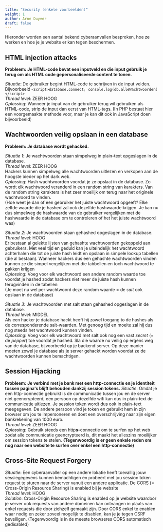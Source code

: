 ```yaml
---
title: "Security (enkele voorbeelden)"
weight: 1
author: Arne Duyver
draft: false
---
```


Hieronder worden een aantal bekend cyberaanvallen besproken, hoe ze werken en hoe je je website er kan tegen beschermen.

## HTML injection attacks
**Probleem: Je HTML-code bevat een inputveld en die input gebruik je terug om als HTML code gepersonaliseerde content te tonen.**

_Situatie_: De gebruiker begint HTML-code te schrijven in de input velden. Bijvoorbeeld `<script>database.connect; console.log(db.alleWachtwoorden)</script>` <br/>
_Thread level_: ZEER HOOG <br/>
_Oplossing_: Wanneer je input van de gebruiker terug wil gebruiken als HTML-code, strip de input dan eerst van HTML-tags. (In PHP bestaat hier een voorgemaakte methode voor, maar je kan dit ook in JavaScript doen bijvoorbeeld)

## Wachtwoorden veilig opslaan in een database
**Probleem: Je database wordt gehacked.**

_Situatie 1_: Je wachtwoorden staan simpelweg in plain-text opgeslagen in de database. <br/>
_Thread level_: ZEER HOOG <br/>
Hackers kunnen simpelweg alle wachtwoorden uitlezen en verkopen aan de hoogste bieder op het dark web. <br/>
_Oplossing_: Hash wachtwoorden voordat je ze opslaat in de database. Zo wordt elk wachtwoord veranderd in een random string van karakters. Van de random string karakters is het zeer moeilijk om terug naar het originele wachtwoord te vinden. <br/>
(Hoe weet je dan of een gebruiker het juiste wachtwoord opgeeft? Elke zelfde waarde die je hashed zal ook dezelfde hashwaarde krijgen. Je kan nu dus simpelweg de hashwaarde van de gebruiker vergelijken met de hashwaarde in de database om te controleren of het het juiste wachtwoord was)

_Situatie 2_: Je wachtwoorden staan gehashed opgeslagen in de database. <br/>
_Thread level_: HOOG <br/>
Er bestaan al gelekte lijsten van gehashte wachtwoorden gekoppeld aan gebruikers. Met veel tijd en geduld kan je uiteindelijk het wachtwoord achterhalen die tot de juiste hash leidt en opslaan in simpele lookup tabellen (die al bestaan). Wanneer hackers dus een gehashte wachtwoorden vinden kunnen ze die simpel vergelijken met die tabbellen en toch wachtwoord te pakken krijgen<br/>
_Oplossing_: Voeg voor elk wachtwoord een andere random waarde toe voordat je hashed zodat hackers niet meer de juiste hash kunnen terugvinden in de tabellen<br/> 
(Je moet nu wel per wachtwoord deze random waarde = de _salt_ ook opslaan in de database)

_Situatie 3_: Je wachtwoorden met salt staan gehashed opgeslagen in de database. <br/>
_Thread level_: MIDDEL <br/>
Als een hacker je database hackt heeft hij zowel toegang to de hashes als de corresponderende salt-waarden. Met genoeg tijd en moeite zal hij dus nog steeds het wachtwoord kunnen vinden.<br/>
_Oplossing_: Voeg voor elk wachtwoord met salt ook nog een vast _secret_ (= de _pepper_) toe voordat je hashed. Sla die waarde nu veilig op ergens weg van de database, bijvoorbeeld op je backend server. Op deze manier moeten zowel je database als je server gehackt worden voordat ze de wachtwoorden kunnen bemachtigen.

## Session Hijacking
**Probleem: Je verbind met je bank met een http-connectie en je identiteit tussen pagina's blijft behouden dankzij session tokens.**
_Situatie_: Omdat je een http-connectie gebruikt is de communicatie tussen jou en de server niet geencrypteerd, een persoon op dezelfde wifi kan dus in plain-text de communicatie uitlezen. Je session token wordt dus ook in plain-text meegegeven. De andere persoon vind je token en gebruikt hem in zijn browser om jou te impersoneren en doet een overschrijving naar zijn eigen bankrekening van 1000 euro.<br/>
_Thread level_: ZEER HOOG <br/>
_Oplossing_: Gebruik steeds een http**s**-connectie om te surfen op het web zodat alle communicatie geencrypteerd is, dit maakt het alleszins moeilijker om session tokens te stelen. **(Tegenwoordig is er geen enkele reden om nog naar een website te surfen over enkel een http-connectie)**


## Cross-Site Request Forgery
_Situatie_: Een cyberaanvaller op een andere lokatie heeft toevallig jouw sessiegegevens kunnen bemachtigen en probeert met jou session token request te sturen naar de server vanuit een andere applicatie. De CORS (= Cross-Origin Resource Sharing) is enabled bij je website<br/>
_Thread level_: HOOG <br/>
_Solution_: Cross-Origin Resource Sharing is enabled op je website waardoor je server ook requests van andere domeinen kan ontvangen in plaats van enkel requests die door zichzelf gemaakt zijn. Door CORS enkel te enablen waar nodig en zeker zoveel mogelijk te disablen, kan je je tegen CSRF beveiligen. (Tegenwoordig is in de meeste browseres CORS automatisch gedisabled)

